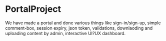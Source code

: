 # PortalProject

We have made a portal and done various things like sign-in/sign-up, simple comment-box, session expiry, json token, validations, downlaoding and uploading content by admin, interactive UI?UX dashboard.
